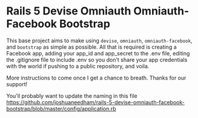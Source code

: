 # Rails 5 Devise Omniauth Omniauth-Facebook Bootstrap

This base project aims to make using `devise`, `omniauth`, `omniauth-facebook`, and `bootstrap` as simple as possible. All that is required is creating a Facebook app, adding your app_id and app_secret to the .env file, editing the .gitignore file to include .env so you don't share your app credentials with the world if pushing to a public repository, and voila.

More instructions to come once I get a chance to breath. Thanks for our support!

You'll probably want to update the naming in this file https://github.com/joshuaneedham/rails-5-devise-omniauth-facebook-bootstrap/blob/master/config/application.rb 
